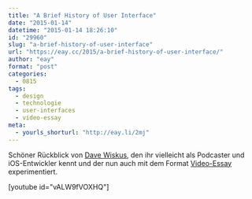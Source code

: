 ```yaml
---
title: "A Brief History of User Interface"
date: "2015-01-14"
datetime: "2015-01-14 18:26:10"
id: "29960"
slug: "a-brief-history-of-user-interface"
url: "https://eay.cc/2015/a-brief-history-of-user-interface/"
author: "eay"
format: "post"
categories:
  - 0815
tags:
  - design
  - technologie
  - user-interfaces
  - video-essay
meta:
  - yourls_shorturl: "http://eay.li/2mj"
---
```


Schöner Rückblick von [Dave Wiskus](http://betterelevation.com/), den ihr vielleicht als Podcaster und iOS-Entwickler kennt und der nun auch mit dem Format [Video-Essay](//eay.cc/2015/understanding-the-video-essay/) experimentiert.

\[youtube id="vALW9fVOXHQ"\]
